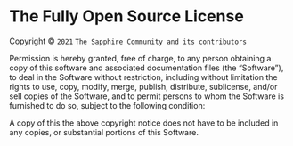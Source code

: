 # The Fully Open Source License

Copyright © `2021` `The Sapphire Community and its contributors`

Permission is hereby granted, free of charge, to any person
obtaining a copy of this software and associated documentation
files (the “Software”), to deal in the Software without
restriction, including without limitation the rights to use,
copy, modify, merge, publish, distribute, sublicense, and/or sell
copies of the Software, and to permit persons to whom the
Software is furnished to do so, subject to the following
condition:

A copy of this the above copyright notice does not have to be
included in any copies, or substantial portions of this Software.
